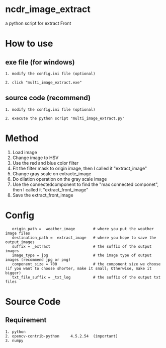 # ncdr_image_extract
 a python script for extract Front

# How to use

 ## exe file (for windows)
 
    1. modify the config.ini file (optional)
    
    2. click "multi_image_extract.exe"
    
 ## source code (recommend)
 
    1. modify the config.ini file (optional)
    
    2. execute the python script "multi_image_extract.py"
    
# Method
   
   1. Load image
   2. Change image to HSV
   3. Use the red and blue color filter
   4. Fit the filter mask to origin image, then I called it "extract_image"
   5. Change gray scale on extracte_image
   6. Do dilation operation on the gray scale image
   7. Use the connectedcomponent to find the "max connected componet", then I called it "extract_front_image"
   8. Save the extract_front_image

# Config
```
   origin_path =  weather_image        # where you put the weather image files
   destination_path =  extract_image   # where you hope to save the output images
   suffix = _extract                   # the suffix of the output images
   image_type = jpg                    # the image type of output images (recommend jpg or png)
   component_size = 700                # the component size we choose (if you want to choose shorter, make it small; Otherwise, make it bigger)
   txt_file_suffix = _txt_log          # the suffix of the output txt files

```

# Source Code

  ## Requirement
  
    1. python
    2. opencv-contrib-python     4.5.2.54  (important)
    3. numpy

